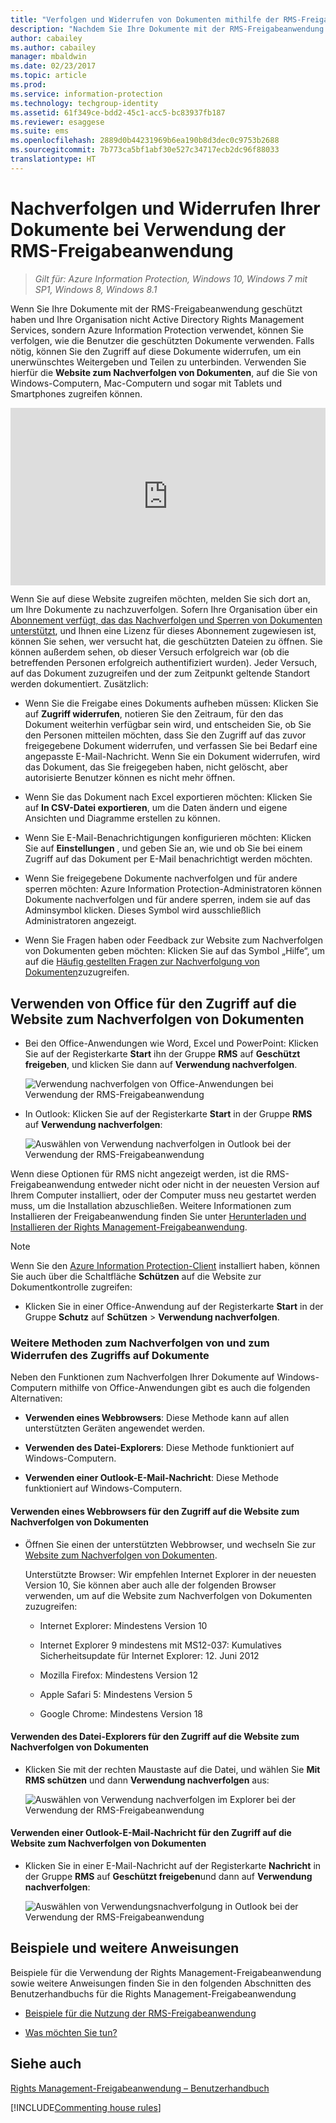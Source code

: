 ```yaml
---
title: "Verfolgen und Widerrufen von Dokumenten mithilfe der RMS-Freigabeanwendung – AIP"
description: "Nachdem Sie Ihre Dokumente mit der RMS-Freigabeanwendung geschützt haben, können Sie nachverfolgen, wie andere mit Ihren geschützten Dokumenten verfahren. Falls nötig, können Sie den Zugriff auf diese Dokumente widerrufen, um ein unerwünschtes Weitergeben und Teilen zu unterbinden."
author: cabailey
ms.author: cabailey
manager: mbaldwin
ms.date: 02/23/2017
ms.topic: article
ms.prod: 
ms.service: information-protection
ms.technology: techgroup-identity
ms.assetid: 61f349ce-bdd2-45c1-acc5-bc83937fb187
ms.reviewer: esaggese
ms.suite: ems
ms.openlocfilehash: 2889d0b44231969b6ea190b8d3dec0c9753b2688
ms.sourcegitcommit: 7b773ca5bf1abf30e527c34717ecb2dc96f88033
translationtype: HT
---
```

# <a name="track-and-revoke-your-documents-when-you-use-the-rms-sharing-application"></a>Nachverfolgen und Widerrufen Ihrer Dokumente bei Verwendung der RMS-Freigabeanwendung

>*Gilt für: Azure Information Protection, Windows 10, Windows 7 mit SP1, Windows 8, Windows 8.1*

Wenn Sie Ihre Dokumente mit der RMS-Freigabeanwendung geschützt haben und Ihre Organisation nicht Active Directory Rights Management Services, sondern Azure Information Protection verwendet, können Sie verfolgen, wie die Benutzer die geschützten Dokumente verwenden. Falls nötig, können Sie den Zugriff auf diese Dokumente widerrufen, um ein unerwünschtes Weitergeben und Teilen zu unterbinden. Verwenden Sie hierfür die **Website zum Nachverfolgen von Dokumenten**, auf die Sie von Windows-Computern, Mac-Computern und sogar mit Tablets und Smartphones zugreifen können.

<div style="padding-top: 56.25%; position: relative; width: 100%;">
<iframe style="position: absolute;top: 0;left: 0;right: 0;bottom: 0;" width="100%" height="100%" src="https://channel9.msdn.com/Series/Information-Protection/Azure-RMS-Document-Tracking-and-Revocation/player" frameborder="0" allowfullscreen></iframe>
</div>

Wenn Sie auf diese Website zugreifen möchten, melden Sie sich dort an, um Ihre Dokumente zu nachzuverfolgen. Sofern Ihre Organisation über ein [Abonnement verfügt, das das Nachverfolgen und Sperren von Dokumenten unterstützt](https://www.microsoft.com/cloud-platform/azure-information-protection-features), und Ihnen eine Lizenz für dieses Abonnement zugewiesen ist, können Sie sehen, wer versucht hat, die geschützten Dateien zu öffnen. Sie können außerdem sehen, ob dieser Versuch erfolgreich war (ob die betreffenden Personen erfolgreich authentifiziert wurden). Jeder Versuch, auf das Dokument zuzugreifen und der zum Zeitpunkt geltende Standort werden dokumentiert. Zusätzlich:

-   Wenn Sie die Freigabe eines Dokuments aufheben müssen: Klicken Sie auf **Zugriff widerrufen**, notieren Sie den Zeitraum, für den das Dokument weiterhin verfügbar sein wird, und entscheiden Sie, ob Sie den Personen mitteilen möchten, dass Sie den Zugriff auf das zuvor freigegebene Dokument widerrufen, und verfassen Sie bei Bedarf eine angepasste E-Mail-Nachricht. Wenn Sie ein Dokument widerrufen, wird das Dokument, das Sie freigegeben haben, nicht gelöscht, aber autorisierte Benutzer können es nicht mehr öffnen.

-   Wenn Sie das Dokument nach Excel exportieren möchten: Klicken Sie auf **In CSV-Datei exportieren**, um die Daten ändern und eigene Ansichten und Diagramme erstellen zu können.

-   Wenn Sie E-Mail-Benachrichtigungen konfigurieren möchten: Klicken Sie auf **Einstellungen** , und geben Sie an, wie und ob Sie bei einem Zugriff auf das Dokument per E-Mail benachrichtigt werden möchten.

- Wenn Sie freigegebene Dokumente nachverfolgen und für andere sperren möchten: Azure Information Protection-Administratoren können Dokumente nachverfolgen und für andere sperren, indem sie auf das Adminsymbol klicken. Dieses Symbol wird ausschließlich Administratoren angezeigt.

-   Wenn Sie Fragen haben oder Feedback zur Website zum Nachverfolgen von Dokumenten geben möchten: Klicken Sie auf das Symbol „Hilfe“, um auf die [Häufig gestellten Fragen zur Nachverfolgung von Dokumenten](http://go.microsoft.com/fwlink/?LinkId=523977)zuzugreifen.

## <a name="using-office-to-access-the-document-tracking-site"></a>Verwenden von Office für den Zugriff auf die Website zum Nachverfolgen von Dokumenten

-   Bei den Office-Anwendungen wie Word, Excel und PowerPoint: Klicken Sie auf der Registerkarte **Start** ihn der Gruppe **RMS** auf **Geschützt freigeben**, und klicken Sie dann auf **Verwendung nachverfolgen**.

    ![Verwendung nachverfolgen von Office-Anwendungen bei Verwendung der RMS-Freigabeanwendung ](../media/ADRMS_MSRMSApp_OfficeToolbarTrackUsage.png)

-   In Outlook: Klicken Sie auf der Registerkarte **Start** in der Gruppe  **RMS** auf **Verwendung nachverfolgen**:

    ![Auswählen von Verwendung nachverfolgen in Outlook bei der Verwendung der RMS-Freigabeanwendung ](../media/ADRMS_MSRMSApp_OutlookTrackUsage.png)

Wenn diese Optionen für RMS nicht angezeigt werden, ist die RMS-Freigabeanwendung entweder nicht oder nicht in der neuesten Version auf Ihrem Computer installiert, oder der Computer muss neu gestartet werden muss, um die Installation abzuschließen. Weitere Informationen zum Installieren der Freigabeanwendung finden Sie unter [Herunterladen und Installieren der Rights Management-Freigabeanwendung](install-sharing-app.md).

> [!NOTE] 
> Wenn Sie den [Azure Information Protection-Client](../rms-client/info-protect-client.md) installiert haben, können Sie auch über die Schaltfläche **Schützen** auf die Website zur Dokumentkontrolle zugreifen: 
> 
> - Klicken Sie in einer Office-Anwendung auf der Registerkarte **Start** in der Gruppe **Schutz** auf **Schützen**  >  **Verwendung nachverfolgen**. 

### <a name="other-ways-to-track-and-revoke-your-documents"></a>Weitere Methoden zum Nachverfolgen von und zum Widerrufen des Zugriffs auf Dokumente
Neben den Funktionen zum Nachverfolgen Ihrer Dokumente auf Windows-Computern mithilfe von Office-Anwendungen gibt es auch die folgenden Alternativen:

-   **Verwenden eines Webbrowsers**: Diese Methode kann auf allen unterstützten Geräten angewendet werden.

-   **Verwenden des Datei-Explorers**: Diese Methode funktioniert auf Windows-Computern.

-   **Verwenden einer Outlook-E-Mail-Nachricht**: Diese Methode funktioniert auf Windows-Computern.

#### <a name="using-a-web-browser-to-access-the-doc-tracking-site"></a>Verwenden eines Webbrowsers für den Zugriff auf die Website zum Nachverfolgen von Dokumenten

-   Öffnen Sie einen der unterstützten Webbrowser, und wechseln Sie zur [Website zum Nachverfolgen von Dokumenten](http://go.microsoft.com/fwlink/?LinkId=529562).

    Unterstützte Browser: Wir empfehlen Internet Explorer in der neuesten Version 10, Sie können aber auch alle der folgenden Browser verwenden, um auf die Website zum Nachverfolgen von Dokumenten zuzugreifen:

    -   Internet Explorer: Mindestens Version 10

    -   Internet Explorer 9 mindestens mit MS12-037: Kumulatives Sicherheitsupdate für Internet Explorer: 12. Juni 2012

    -   Mozilla Firefox: Mindestens Version 12

    -   Apple Safari 5: Mindestens Version 5

    -   Google Chrome: Mindestens Version 18

#### <a name="using-file-explorer-to-access-the-doc-tracking-site"></a>Verwenden des Datei-Explorers für den Zugriff auf die Website zum Nachverfolgen von Dokumenten

-   Klicken Sie mit der rechten Maustaste auf die Datei, und wählen Sie **Mit RMS schützen** und dann **Verwendung nachverfolgen** aus:

    ![Auswählen von Verwendung nachverfolgen im Explorer bei der Verwendung der RMS-Freigabeanwendung](../media/ADRMS_MSRMSApp_ExplorerTrackUsage.png)

#### <a name="using-an-outlook-email-message-to-access-the-doc-tracking-site"></a>Verwenden einer Outlook-E-Mail-Nachricht für den Zugriff auf die Website zum Nachverfolgen von Dokumenten

-   Klicken Sie in einer E-Mail-Nachricht auf der Registerkarte **Nachricht** in der Gruppe  **RMS** auf **Geschützt freigeben**und dann auf **Verwendung nachverfolgen**:

    ![Auswählen von Verwendungsnachverfolgung in Outlook bei der Verwendung der RMS-Freigabeanwendung](../media/ADRMS_MSRMSApp_OutlookMessageTrackUsage.png)

## <a name="examples-and-other-instructions"></a>Beispiele und weitere Anweisungen
Beispiele für die Verwendung der Rights Management-Freigabeanwendung sowie weitere Anweisungen finden Sie in den folgenden Abschnitten des Benutzerhandbuchs für die Rights Management-Freigabeanwendung

-   [Beispiele für die Nutzung der RMS-Freigabeanwendung](sharing-app-user-guide.md#examples-for-using-the-rms-sharing-application)

-   [Was möchten Sie tun?](sharing-app-user-guide.md#what-do-you-want-to-do)

## <a name="see-also"></a>Siehe auch
[Rights Management-Freigabeanwendung – Benutzerhandbuch](sharing-app-user-guide.md)

[!INCLUDE[Commenting house rules](../includes/houserules.md)]